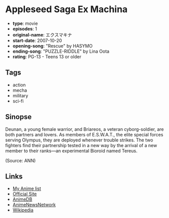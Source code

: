 # Appleseed Saga Ex Machina

-   **type**: movie
-   **episodes**: 1
-   **original-name**: エクスマキナ
-   **start-date**: 2007-10-20
-   **opening-song**: "Rescue" by HASYMO
-   **ending-song**: "PUZZLE-RIDDLE" by Lina Oota
-   **rating**: PG-13 - Teens 13 or older

## Tags

-   action
-   mecha
-   military
-   sci-fi

## Sinopse

Deunan, a young female warrior, and Briareos, a veteran cyborg-soldier, are both partners and lovers. As members of E.S.W.A.T., the elite special forces serving Olympus, they are deployed whenever trouble strikes. The two fighters find their partnership tested in a new way by the arrival of a new member to their ranks—an experimental Bioroid named Tereus.

(Source: ANN)

## Links

-   [My Anime list](https://myanimelist.net/anime/2969/Appleseed_Saga_Ex_Machina)
-   [Official Site](http://www.exmachina.jp/)
-   [AnimeDB](http://anidb.info/perl-bin/animedb.pl?show=anime&aid=5080)
-   [AnimeNewsNetwork](http://www.animenewsnetwork.com/encyclopedia/anime.php?id=5104)
-   [Wikipedia](http://en.wikipedia.org/wiki/Appleseed_Ex_Machina)
